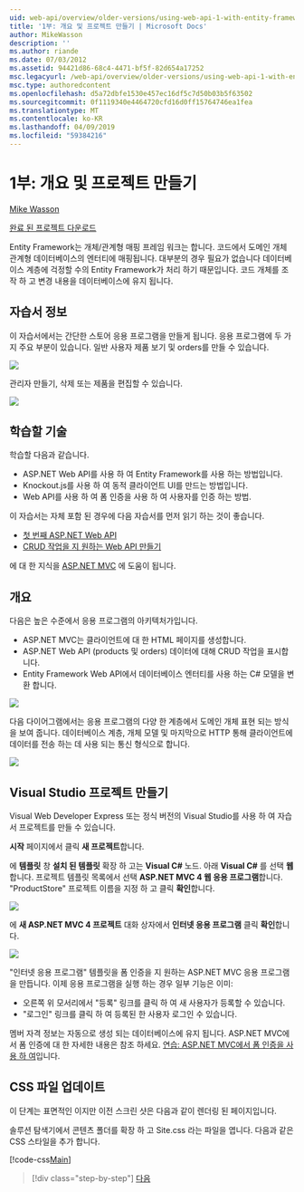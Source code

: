 ```yaml
---
uid: web-api/overview/older-versions/using-web-api-1-with-entity-framework-5/using-web-api-with-entity-framework-part-1
title: '1부: 개요 및 프로젝트 만들기 | Microsoft Docs'
author: MikeWasson
description: ''
ms.author: riande
ms.date: 07/03/2012
ms.assetid: 94421d86-68c4-4471-bf5f-82d654a17252
msc.legacyurl: /web-api/overview/older-versions/using-web-api-1-with-entity-framework-5/using-web-api-with-entity-framework-part-1
msc.type: authoredcontent
ms.openlocfilehash: d5a72dbfe1530e457ec16df5c7d50b03b5f63502
ms.sourcegitcommit: 0f1119340e4464720cfd16d0ff15764746ea1fea
ms.translationtype: MT
ms.contentlocale: ko-KR
ms.lasthandoff: 04/09/2019
ms.locfileid: "59384216"
---
```

# <a name="part-1-overview-and-creating-the-project"></a>1부: 개요 및 프로젝트 만들기

[Mike Wasson](https://github.com/MikeWasson)

[완료 된 프로젝트 다운로드](http://code.msdn.microsoft.com/ASP-NET-Web-API-with-afa30545)

Entity Framework는 개체/관계형 매핑 프레임 워크는 합니다. 코드에서 도메인 개체 관계형 데이터베이스의 엔터티에 매핑됩니다. 대부분의 경우 필요가 없습니다 데이터베이스 계층에 걱정할 수의 Entity Framework가 처리 하기 때문입니다. 코드 개체를 조작 하 고 변경 내용을 데이터베이스에 유지 됩니다.

## <a name="about-the-tutorial"></a>자습서 정보

이 자습서에서는 간단한 스토어 응용 프로그램을 만들게 됩니다. 응용 프로그램에 두 가지 주요 부분이 있습니다. 일반 사용자 제품 보기 및 orders를 만들 수 있습니다.

![](using-web-api-with-entity-framework-part-1/_static/image1.png)

관리자 만들기, 삭제 또는 제품을 편집할 수 있습니다.

![](using-web-api-with-entity-framework-part-1/_static/image2.png)

## <a name="skills-youll-learn"></a>학습할 기술

학습할 다음과 같습니다.

- ASP.NET Web API를 사용 하 여 Entity Framework를 사용 하는 방법입니다.
- Knockout.js를 사용 하 여 동적 클라이언트 UI를 만드는 방법입니다.
- Web API를 사용 하 여 폼 인증을 사용 하 여 사용자를 인증 하는 방법.

이 자습서는 자체 포함 된 경우에 다음 자습서를 먼저 읽기 하는 것이 좋습니다.

- [첫 번째 ASP.NET Web API](../../getting-started-with-aspnet-web-api/tutorial-your-first-web-api.md)
- [CRUD 작업을 지 원하는 Web API 만들기](../creating-a-web-api-that-supports-crud-operations.md)

에 대 한 지식을 [ASP.NET MVC](../../../../mvc/index.md) 에 도움이 됩니다.

## <a name="overview"></a>개요

다음은 높은 수준에서 응용 프로그램의 아키텍처가입니다.

- ASP.NET MVC는 클라이언트에 대 한 HTML 페이지를 생성합니다.
- ASP.NET Web API (products 및 orders) 데이터에 대해 CRUD 작업을 표시합니다.
- Entity Framework Web API에서 데이터베이스 엔터티를 사용 하는 C# 모델을 변환 합니다.

![](using-web-api-with-entity-framework-part-1/_static/image3.png)

다음 다이어그램에서는 응용 프로그램의 다양 한 계층에서 도메인 개체 표현 되는 방식을 보여 줍니다. 데이터베이스 계층, 개체 모델 및 마지막으로 HTTP 통해 클라이언트에 데이터를 전송 하는 데 사용 되는 통신 형식으로 합니다.

![](using-web-api-with-entity-framework-part-1/_static/image4.png)

## <a name="create-the-visual-studio-project"></a>Visual Studio 프로젝트 만들기

Visual Web Developer Express 또는 정식 버전의 Visual Studio를 사용 하 여 자습서 프로젝트를 만들 수 있습니다.

**시작** 페이지에서 클릭 **새 프로젝트**합니다.

에 **템플릿** 창 **설치 된 템플릿** 확장 하 고는 **Visual C#** 노드. 아래 **Visual C#** 를 선택 **웹**합니다. 프로젝트 템플릿 목록에서 선택 **ASP.NET MVC 4 웹 응용 프로그램**합니다. "ProductStore" 프로젝트 이름을 지정 하 고 클릭 **확인**합니다.

![](using-web-api-with-entity-framework-part-1/_static/image5.png)

에 **새 ASP.NET MVC 4 프로젝트** 대화 상자에서 **인터넷 응용 프로그램** 클릭 **확인**합니다.

![](using-web-api-with-entity-framework-part-1/_static/image6.png)

"인터넷 응용 프로그램" 템플릿을 폼 인증을 지 원하는 ASP.NET MVC 응용 프로그램을 만듭니다. 이제 응용 프로그램을 실행 하는 경우 일부 기능은 이미:

- 오른쪽 위 모서리에서 "등록" 링크를 클릭 하 여 새 사용자가 등록할 수 있습니다.
- "로그인" 링크를 클릭 하 여 등록된 한 사용자 로그인 수 있습니다.

멤버 자격 정보는 자동으로 생성 되는 데이터베이스에 유지 됩니다. ASP.NET MVC에서 폼 인증에 대 한 자세한 내용은 참조 하세요. [연습: ASP.NET MVC에서 폼 인증을 사용 하 여](https://msdn.microsoft.com/library/ff398049(VS.98).aspx)입니다.

## <a name="update-the-css-file"></a>CSS 파일 업데이트

이 단계는 표면적인 이지만 이전 스크린 샷은 다음과 같이 렌더링 된 페이지입니다.

솔루션 탐색기에서 콘텐츠 폴더를 확장 하 고 Site.css 라는 파일을 엽니다. 다음과 같은 CSS 스타일을 추가 합니다.

[!code-css[Main](using-web-api-with-entity-framework-part-1/samples/sample1.css)]

> [!div class="step-by-step"]
> [다음](using-web-api-with-entity-framework-part-2.md)
